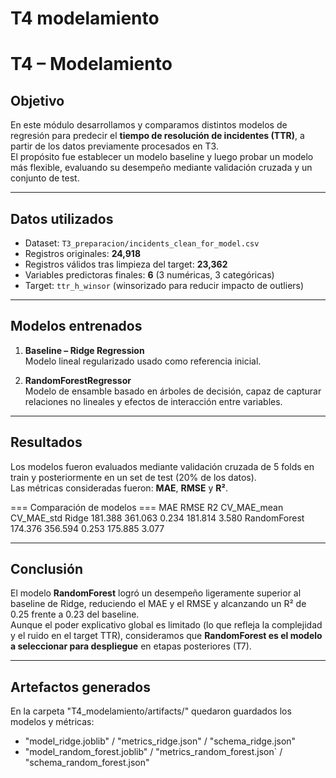 # T4 modelamiento

# T4 – Modelamiento

## Objetivo
En este módulo desarrollamos y comparamos distintos modelos de regresión para predecir el **tiempo de resolución de incidentes (TTR)**, a partir de los datos previamente procesados en T3.  
El propósito fue establecer un modelo baseline y luego probar un modelo más flexible, evaluando su desempeño mediante validación cruzada y un conjunto de test.

---

## Datos utilizados
- Dataset: `T3_preparacion/incidents_clean_for_model.csv`
- Registros originales: **24,918**
- Registros válidos tras limpieza del target: **23,362**
- Variables predictoras finales: **6** (3 numéricas, 3 categóricas)
- Target: `ttr_h_winsor` (winsorizado para reducir impacto de outliers)

---

## Modelos entrenados
1. **Baseline – Ridge Regression**  
   Modelo lineal regularizado usado como referencia inicial.

2. **RandomForestRegressor**  
   Modelo de ensamble basado en árboles de decisión, capaz de capturar relaciones no lineales y efectos de interacción entre variables.

---

## Resultados
Los modelos fueron evaluados mediante validación cruzada de 5 folds en train y posteriormente en un set de test (20% de los datos).  
Las métricas consideradas fueron: **MAE**, **RMSE** y **R²**.

=== Comparación de modelos ===
               MAE     RMSE     R2  CV_MAE_mean  CV_MAE_std
Ridge         181.388  361.063  0.234      181.814       3.580
RandomForest  174.376  356.594  0.253      175.885       3.077

---

## Conclusión
El modelo **RandomForest** logró un desempeño ligeramente superior al baseline de Ridge, reduciendo el MAE y el RMSE y alcanzando un R² de 0.25 frente a 0.23 del baseline.  
Aunque el poder explicativo global es limitado (lo que refleja la complejidad y el ruido en el target TTR), consideramos que **RandomForest es el modelo a seleccionar para despliegue** en etapas posteriores (T7).

---

## Artefactos generados
En la carpeta "T4_modelamiento/artifacts/" quedaron guardados los modelos y métricas:

- "model_ridge.joblib" / "metrics_ridge.json" / "schema_ridge.json"
- "model_random_forest.joblib" / "metrics_random_forest.json` / "schema_random_forest.json"